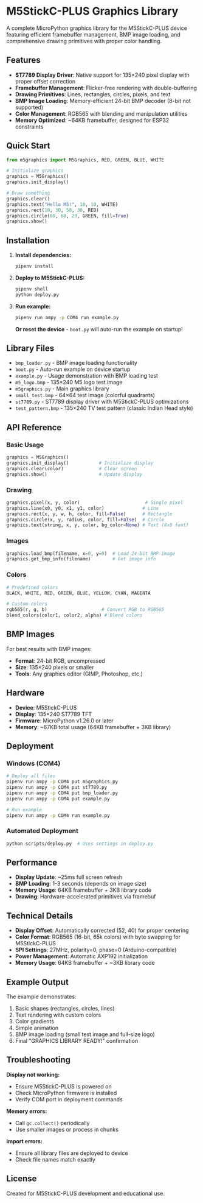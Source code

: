 # M5StickC-PLUS Graphics Library

A complete MicroPython graphics library for the M5StickC-PLUS device featuring efficient framebuffer management, BMP image loading, and comprehensive drawing primitives with proper color handling.

## Features

- **ST7789 Display Driver**: Native support for 135×240 pixel display with proper offset correction
- **Framebuffer Management**: Flicker-free rendering with double-buffering
- **Drawing Primitives**: Lines, rectangles, circles, pixels, and text
- **BMP Image Loading**: Memory-efficient 24-bit BMP decoder (8-bit not supported)
- **Color Management**: RGB565 with blending and manipulation utilities
- **Memory Optimized**: ~64KB framebuffer, designed for ESP32 constraints

## Quick Start

```python
from m5graphics import M5Graphics, RED, GREEN, BLUE, WHITE

# Initialize graphics
graphics = M5Graphics()
graphics.init_display()

# Draw something
graphics.clear()
graphics.text("Hello M5!", 10, 10, WHITE)
graphics.rect(10, 30, 50, 30, RED)
graphics.circle(60, 60, 20, GREEN, fill=True)
graphics.show()
```

## Installation

1. **Install dependencies:**
   ```bash
   pipenv install
   ```

2. **Deploy to M5StickC-PLUS:**
   ```bash
   pipenv shell
   python deploy.py
   ```

3. **Run example:**
   ```bash
   pipenv run ampy -p COM4 run example.py
   ```
   
   **Or reset the device** - `boot.py` will auto-run the example on startup!

## Library Files

- `bmp_loader.py` - BMP image loading functionality
- `boot.py` - Auto-run example on device startup
- `example.py` - Usage demonstration with BMP loading test
- `m5_logo.bmp` - 135×240 M5 logo test image
- `m5graphics.py` - Main graphics library
- `small_test.bmp` - 64×64 test image (colorful quadrants)
- `st7789.py` - ST7789 display driver with M5StickC-PLUS optimizations
- `test_pattern.bmp` - 135×240 TV test pattern (classic Indian Head style)

## API Reference

### Basic Usage
```python
graphics = M5Graphics()
graphics.init_display()           # Initialize display
graphics.clear(color)             # Clear screen
graphics.show()                   # Update display
```

### Drawing
```python
graphics.pixel(x, y, color)                        # Single pixel
graphics.line(x0, y0, x1, y1, color)              # Line
graphics.rect(x, y, w, h, color, fill=False)      # Rectangle
graphics.circle(x, y, radius, color, fill=False)  # Circle
graphics.text(string, x, y, color, bg_color=None) # Text (8x8 font)
```

### Images
```python
graphics.load_bmp(filename, x=0, y=0)  # Load 24-bit BMP image
graphics.get_bmp_info(filename)        # Get image info
```

### Colors
```python
# Predefined colors
BLACK, WHITE, RED, GREEN, BLUE, YELLOW, CYAN, MAGENTA

# Custom colors
rgb565(r, g, b)                    # Convert RGB to RGB565
blend_colors(color1, color2, alpha) # Blend colors
```

## BMP Images

For best results with BMP images:
- **Format**: 24-bit RGB, uncompressed
- **Size**: 135×240 pixels or smaller
- **Tools**: Any graphics editor (GIMP, Photoshop, etc.)

## Hardware

- **Device**: M5StickC-PLUS 
- **Display**: 135×240 ST7789 TFT
- **Firmware**: MicroPython v1.26.0 or later
- **Memory**: ~67KB total usage (64KB framebuffer + 3KB library)

## Deployment

### Windows (COM4)
```bash
# Deploy all files
pipenv run ampy -p COM4 put m5graphics.py
pipenv run ampy -p COM4 put st7789.py
pipenv run ampy -p COM4 put bmp_loader.py
pipenv run ampy -p COM4 put example.py

# Run example
pipenv run ampy -p COM4 run example.py
```

### Automated Deployment
```bash
python scripts/deploy.py  # Uses settings in deploy.py
```

## Performance

- **Display Update**: ~25ms full screen refresh
- **BMP Loading**: 1-3 seconds (depends on image size)
- **Memory Usage**: 64KB framebuffer + 3KB library code
- **Drawing**: Hardware-accelerated primitives via framebuf

## Technical Details

- **Display Offset**: Automatically corrected (52, 40) for proper centering
- **Color Format**: RGB565 (16-bit, 65k colors) with byte swapping for M5StickC-PLUS
- **SPI Settings**: 27MHz, polarity=0, phase=0 (Arduino-compatible)
- **Power Management**: Automatic AXP192 initialization
- **Memory Usage**: 64KB framebuffer + ~3KB library code

## Example Output

The example demonstrates:
1. Basic shapes (rectangles, circles, lines)
2. Text rendering with custom colors
3. Color gradients
4. Simple animation
5. BMP image loading (small test image and full-size logo)
6. Final "GRAPHICS LIBRARY READY!" confirmation

## Troubleshooting

**Display not working:**
- Ensure M5StickC-PLUS is powered on
- Check MicroPython firmware is installed
- Verify COM port in deployment commands

**Memory errors:**
- Call `gc.collect()` periodically
- Use smaller images or process in chunks

**Import errors:**
- Ensure all library files are deployed to device
- Check file names match exactly

## License

Created for M5StickC-PLUS development and educational use.